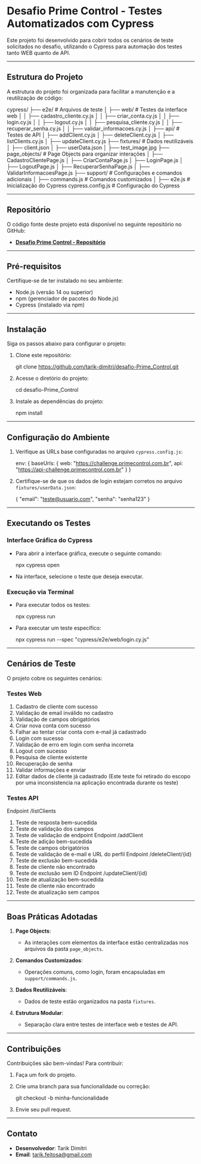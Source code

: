 
# Desafio Prime Control - Testes Automatizados com Cypress

Este projeto foi desenvolvido para cobrir todos os cenários de teste solicitados no desafio, utilizando o Cypress para automação dos testes tanto WEB quanto de API.

---

## Estrutura do Projeto

A estrutura do projeto foi organizada para facilitar a manutenção e a reutilização de código:

cypress/
├── e2e/               # Arquivos de teste
│   ├── web/           # Testes da interface web
│   │   ├── cadastro_cliente.cy.js
│   │   ├── criar_conta.cy.js
│   │   ├── login.cy.js
│   │   ├── logout.cy.js
│   │   ├── pesquisa_cliente.cy.js
│   │   ├── recuperar_senha.cy.js
│   │   ├── validar_informacoes.cy.js
│   ├── api/           # Testes de API
│       ├── addClient.cy.js
│       ├── deleteClient.cy.js
│       ├── listClients.cy.js
│       ├── updateClient.cy.js
├── fixtures/          # Dados reutilizáveis
│   ├── client.json
│   ├── userData.json
│   ├── test_image.jpg
├── page_objects/      # Page Objects para organizar interações
│   ├── CadastroClientePage.js
│   ├── CriarContaPage.js
│   ├── LoginPage.js
│   ├── LogoutPage.js
│   ├── RecuperarSenhaPage.js
│   ├── ValidarInformacoesPage.js
├── support/           # Configurações e comandos adicionais
│   ├── commands.js    # Comandos customizados
│   ├── e2e.js         # Inicialização do Cypress
cypress.config.js       # Configuração do Cypress


---

## Repositório

O código fonte deste projeto está disponível no seguinte repositório no GitHub:
- **[Desafio Prime Control - Repositório](https://github.com/tarik-dimitri/desafio-Prime_Control.git)**

---

## Pré-requisitos

Certifique-se de ter instalado no seu ambiente:

- Node.js (versão 14 ou superior)
- npm (gerenciador de pacotes do Node.js)
- Cypress (instalado via npm)

---

## Instalação

Siga os passos abaixo para configurar o projeto:

1. Clone este repositório:

   git clone https://github.com/tarik-dimitri/desafio-Prime_Control.git


2. Acesse o diretório do projeto:

   cd desafio-Prime_Control


3. Instale as dependências do projeto:

   npm install


---

## Configuração do Ambiente

1. Verifique as URLs base configuradas no arquivo `cypress.config.js`:
   
   env: {
       baseUrls: {
         web: "https://challenge.primecontrol.com.br",
         api: "https://api-challenge.primecontrol.com.br"
       }
   }
 

2. Certifique-se de que os dados de login estejam corretos no arquivo `fixtures/userData.json`:

   {
     "email": "teste@usuario.com",
     "senha": "senha123"
   }


---

## Executando os Testes

### Interface Gráfica do Cypress

- Para abrir a interface gráfica, execute o seguinte comando:

   npx cypress open

- Na interface, selecione o teste que deseja executar.

### Execução via Terminal

- Para executar todos os testes:

   npx cypress run


- Para executar um teste específico:

   npx cypress run --spec "cypress/e2e/web/login.cy.js"


---

## Cenários de Teste

O projeto cobre os seguintes cenários:

### Testes Web
1. Cadastro de cliente com sucesso
2. Validação de email inválido no cadastro
3. Validação de campos obrigatórios
4. Criar nova conta com sucesso
5. Falhar ao tentar criar conta com e-mail já cadastrado
6. Login com sucesso
7. Validação de erro em login com senha incorreta
8. Logout com sucesso
9. Pesquisa de cliente existente
10. Recuperação de senha
11. Validar informações e enviar
12. Editar dados de cliente já cadastrado (Este teste foi retirado do escopo por uma inconsistencia na aplicação encontrada durante os teste)

### Testes API
Endpoint /listClients
1. Teste de resposta bem-sucedida
2. Teste de validação dos campos
3. Teste de validação de endpoint
Endpoint /addClient
1. Teste de adição bem-sucedida
2. Teste de campos obrigatórios
3. Teste de validação de e-mail e URL do perfil
Endpoint /deleteClient/{id}
1. Teste de exclusão bem-sucedida
2. Teste de cliente não encontrado
3. Teste de exclusão sem ID
Endpoint /updateClient/{id}
1. Teste de atualização bem-sucedida
2. Teste de cliente não encontrado
3. Teste de atualização sem campos


---

## Boas Práticas Adotadas

1. **Page Objects**:
   - As interações com elementos da interface estão centralizadas nos arquivos da pasta `page_objects`.

2. **Comandos Customizados**:
   - Operações comuns, como login, foram encapsuladas em `support/commands.js`.

3. **Dados Reutilizáveis**:
   - Dados de teste estão organizados na pasta `fixtures`.

4. **Estrutura Modular**:
   - Separação clara entre testes de interface web e testes de API.

---

## Contribuições

Contribuições são bem-vindas! Para contribuir:
1. Faça um fork do projeto.
2. Crie uma branch para sua funcionalidade ou correção:

   git checkout -b minha-funcionalidade

3. Envie seu pull request.

---

## Contato

- **Desenvolvedor**: Tarik Dimitri
- **Email**: tarik.feitosa@gmail.com

